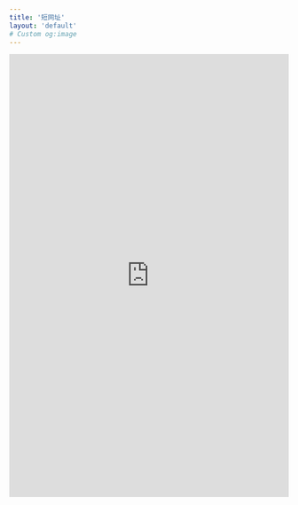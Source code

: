 ```yaml
---
title: '短网址'
layout: 'default'
# Custom og:image
---
```


 <iframe  
 height=800px
 width=100%% 
 src="https://qyue.me/index/dwz.html"  
 frameborder=0
 scrolling=no    
 allowfullscreen>
 </iframe>